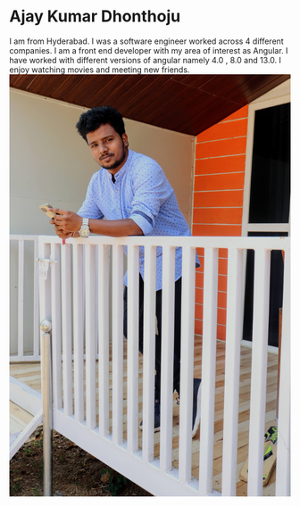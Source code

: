 # Ajay Kumar Dhonthoju
I am from Hyderabad. I was a software engineer worked across 4 different companies. I am a front end developer with my area of interest as Angular. I have worked with different versions of angular namely 4.0 , 8.0 and 13.0. I enjoy watching movies and meeting new friends.
![My Picture](IMG_1408_2.JPG)